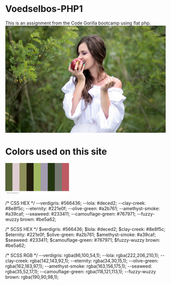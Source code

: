 # Voedselbos-PHP1
This is an assignment from the Code Gorilla bootcamp using flat php.
<img src="/assets/images/website_images/woman_eats_apple.jpg">


# Colors used on this site

<img src='/assets/images/website_images/palette.png' width="200" height="100">

/* CSS HEX */
--verdigris: #566436;
--lola: #deced2;
--clay-creek: #8e8f5c;
--eternity: #221e0f;
--olive-green: #a2b761;
--amethyst-smoke: #a39caf;
--seaweed: #233411;
--camouflage-green: #767971;
--fuzzy-wuzzy brown: #be5a62;


/* SCSS HEX */
$verdigris: #566436;
$lola: #deced2;
$clay-creek: #8e8f5c;
$eternity: #221e0f;
$olive-green: #a2b761;
$amethyst-smoke: #a39caf;
$seaweed: #233411;
$camouflage-green: #767971;
$fuzzy-wuzzy brown: #be5a62;


/* SCSS RGB */
--verdigris: rgba(86,100,54,1);
--lola: rgba(222,206,210,1);
--clay-creek: rgba(142,143,92,1);
--eternity: rgba(34,30,15,1);
--olive-green: rgba(162,183,97,1);
--amethyst-smoke: rgba(163,156,175,1);
--seaweed: rgba(35,52,17,1);
--camouflage-green: rgba(118,121,113,1);
--fuzzy-wuzzy brown: rgba(190,90,98,1);

